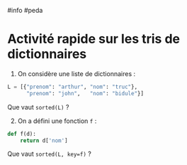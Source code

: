 #info #peda

# Activité rapide sur les tris de dictionnaires

1. On considère une liste de dictionnaires :

```python
L = [{"prenom": "arthur", "nom": "truc"},
      "prenom": "john",   "nom": "bidule"}]
```

Que vaut `sorted(L)` ?

2. On a défini une fonction `f` :

```python
def f(d):
    return d['nom']
```

Que vaut `sorted(L, key=f)` ?
